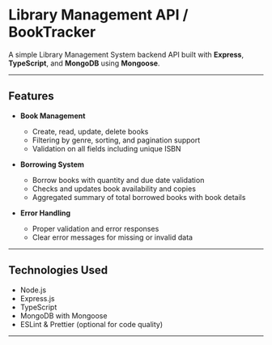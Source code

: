 # Library Management API / BookTracker

A simple Library Management System backend API built with **Express**, **TypeScript**, and **MongoDB** using **Mongoose**.

---

## Features

- **Book Management**  
  - Create, read, update, delete books  
  - Filtering by genre, sorting, and pagination support  
  - Validation on all fields including unique ISBN  

- **Borrowing System**  
  - Borrow books with quantity and due date validation  
  - Checks and updates book availability and copies  
  - Aggregated summary of total borrowed books with book details  

- **Error Handling**  
  - Proper validation and error responses  
  - Clear error messages for missing or invalid data  

---

## Technologies Used

- Node.js  
- Express.js  
- TypeScript  
- MongoDB with Mongoose  
- ESLint & Prettier (optional for code quality)  

---